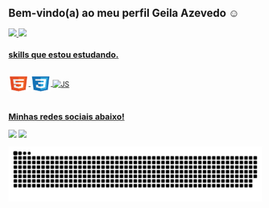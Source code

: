 ## Bem-vindo(a) ao meu perfil Geila Azevedo ☺️

 <div>
   <a href="https://github.com/geilaazevedo">
   <img height="180em" src="https://github-readme-stats.vercel.app/api?username=geilaazevedo&show_icons=true&theme=swift&include_all_commits=true&count_private=true"/>
   <img height="180em" src="https://github-readme-stats.vercel.app/api/top-langs/?username=geilaazevedo&layout=compact&langs_count=6&theme=swift"/>
</div>

### skills que estou estudando.
<div style="display: inline_block"><br>
 
  <img align="center" alt="HTML" height="30" width="40" src="https://raw.githubusercontent.com/devicons/devicon/master/icons/html5/html5-original.svg">
  <img align="center" alt="CSS" height="30" width="40" src="https://raw.githubusercontent.com/devicons/devicon/master/icons/css3/css3-original.svg">
  <img align="center" alt="JS" height="30" width="40" src="https://cdn.jsdelivr.net/gh/devicons/devicon/icons/javascript/javascript-original.svg" />  
</div>
 
<br>
 
### Minhas redes sociais abaixo!
 
<div> 
  <a href="https://instagram.com/geilaazevedo" target="_blank"><img src="https://img.shields.io/badge/-Instagram-%23E4405F?style=for-the-badge&logo=instagram&logoColor=white" target="_blank"></a>
  <a href = "mailto:geilaazevedo@gmail.com"><img src="https://img.shields.io/badge/-Gmail-%23333?style=for-the-badge&logo=gmail&logoColor=white" target="_blank"></a>
</div>


![snake gif](https://github.com/geilaazevedo/geilaazevedo/blob/output/github-contribution-grid-snake.svg)

  
